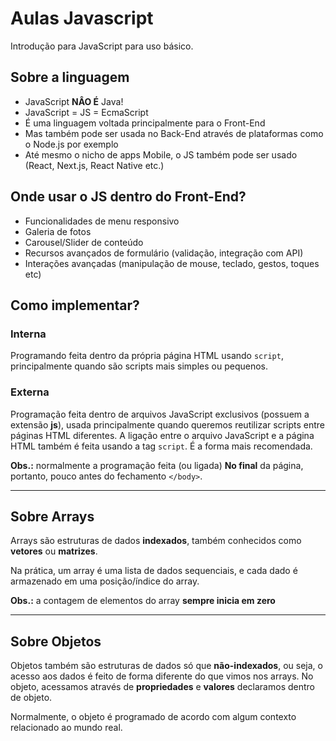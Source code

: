 # Aulas Javascript

Introdução para JavaScript para uso básico.

## Sobre a linguagem

- JavaScript **NÂO É** Java!
- JavaScript = JS = EcmaScript
- É uma linguagem  voltada principalmente para o Front-End
- Mas também pode ser usada no Back-End através de plataformas como o Node.js por exemplo
- Até mesmo o nicho de apps Mobile, o JS também pode ser usado (React, Next.js, React Native etc.)

## Onde usar o JS dentro do Front-End?

- Funcionalidades de menu responsivo 
- Galeria de fotos
-  Carousel/Slider de conteúdo
- Recursos avançados de formulário (validação, integração com API)
- Interações avançadas (manipulação de mouse, teclado, gestos, toques etc)

## Como implementar?

### Interna

Programando feita dentro da própria página HTML  usando `script`, principalmente  quando são scripts mais simples ou pequenos.

### Externa

Programação feita dentro de arquivos JavaScript exclusivos (possuem a extensão **js**), usada principalmente quando queremos reutilizar scripts entre páginas HTML diferentes. A ligação entre o arquivo JavaScript e a página HTML também é feita usando a tag `script`. É a forma mais recomendada.

**Obs.:** normalmente a programação feita (ou ligada) **No final** da página, portanto, pouco antes do fechamento `</body>`.

--- 

## Sobre Arrays

Arrays são estruturas de dados **indexados**, também conhecidos como **vetores** ou **matrizes**.

Na prática, um array é uma lista de dados sequenciais, e cada dado é armazenado em uma posição/índice do array.

**Obs.:** a contagem de elementos do array **sempre inicia em zero**

----

## Sobre Objetos

Objetos também são estruturas de dados só que **não-indexados**, ou seja, o acesso aos dados é feito de forma diferente do que vimos nos arrays. No objeto, acessamos através de **propriedades** e **valores** declaramos dentro de objeto.

Normalmente, o objeto é programado de acordo com algum contexto relacionado ao mundo real.
